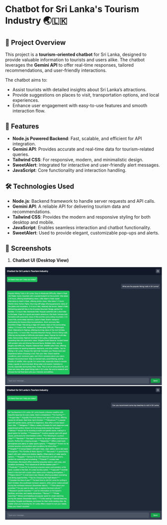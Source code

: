 # Chatbot for Sri Lanka's Tourism Industry 🌏🇱🇰

## 🚀 Project Overview

This project is a **tourism-oriented chatbot** for Sri Lanka, designed to provide valuable information to tourists and users alike. The chatbot leverages the **Gemini API** to offer real-time responses, tailored recommendations, and user-friendly interactions.
 
The chatbot aims to:
- Assist tourists with detailed insights about Sri Lanka’s attractions.
- Provide suggestions on places to visit, transportation options, and local experiences.
- Enhance user engagement with easy-to-use features and smooth interaction flow.

## 🌟 Features

- **Node.js Powered Backend**: Fast, scalable, and efficient for API integration.
- **Gemini API**: Provides accurate and real-time data for tourism-related queries.
- **Tailwind CSS**: For responsive, modern, and minimalistic design.
- **SweetAlert**: Integrated for interactive and user-friendly alert messages.
- **JavaScript**: Core functionality and interaction handling.

## 🛠️ Technologies Used

- **Node.js**: Backend framework to handle server requests and API calls.
- **Gemini API**: A reliable API for delivering tourism data and recommendations.
- **Tailwind CSS**: Provides the modern and responsive styling for both desktop and mobile.
- **JavaScript**: Enables seamless interaction and chatbot functionality.
- **SweetAlert**: Used to provide elegant, customizable pop-ups and alerts.

## 📸 Screenshots

1. **Chatbot UI (Desktop View)**  
  <img src="ss/WhatsApp Image 2024-09-07 at 22.09.29.jpeg" alt="Girl in a jacket">
  <img src="ss/WhatsApp Image 2024-09-07 at 22.03.06.jpeg" alt="Girl in a jacket">

 



